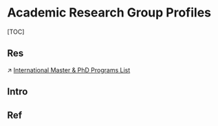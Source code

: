 # Academic Research Group Profiles

[TOC]



## Res
↗ [International Master & PhD Programs List](../../🗺%20CS%20Overview/CS%20International%20Universities%20&%20Degrees/International%20Master%20&%20PhD%20Programs%20List.md)



## Intro


## Ref

